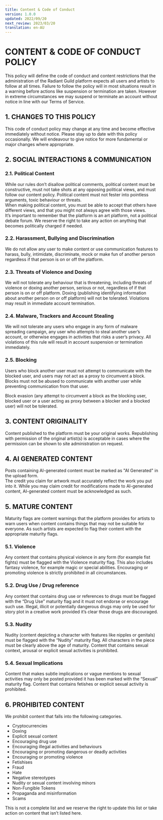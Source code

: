 ```yaml
---
title: Content & Code of Conduct
version: 1.0.0
updated: 2022/09/20
next_review: 2023/03/20
translation: en-AU
---
```


# CONTENT & CODE OF CONDUCT POLICY
This policy will define the code of conduct and content restrictions that the administration of the Radiant Guild platform expects all users and artists to follow at all times. Failure to follow the policy will in most situations result in a warning before actions like suspension or termination are taken. However in extreme circumstances we may suspend or terminate an account without notice in line with our Terms of Service.

## 1. CHANGES TO THIS POLICY
This code of conduct policy may change at any time and become effective immediately without notice. Please stay up to date with this policy occasionally. We will endeavour to give notice for more fundamental or major changes where appropriate.

## 2. SOCIAL INTERACTIONS & COMMUNICATION
### 2.1. Political Content
While our rules don’t disallow political comments, political content must be constructive, must not take shots at any opposing political views, and must follow our content policy. Political content must not fester into pointless arguments, toxic behaviour or threats.  
When making political content, you must be able to accept that others have different views, and that you might not always agree with those views.  
It’s important to remember that the platform is an art platform, not a political debate forum. We reserve the right to take any action on anything that becomes politically charged if needed.

### 2.2. Harassment, Bullying and Discrimination
We do not allow any user to make content or use communication features to harass, bully, intimidate, discriminate, mock or make fun of another person regardless if that person is on or off the platform.
### 2.3. Threats of Violence and Doxing
We will not tolerate any behaviour that is threatening, including threats of violence or doxing another person, serious or not, regardless of if that person is on or off platform. Doxing (publishing identifying information about another person on or off platform) will not be tolerated. Violations may result in immediate account termination.
### 2.4. Malware, Trackers and Account Stealing
We will not tolerate any users who engage in any form of malware spreading campaign, any user who attempts to steal another user’s account, or otherwise engages in activities that risks a user’s privacy. All violations of this rule will result in account suspension or termination immediately.
### 2.5. Blocking
Users who block another user must not attempt to communicate with the blocked user, and users may not act as a proxy to circumvent a block. Blocks must not be abused to communicate with another user while preventing communication from that user.

Block evasion (any attempt to circumvent a block as the blocking user, blocked user or a user acting as proxy between a blocker and a blocked user) will not be tolerated.

## 3. CONTENT ORIGINALITY
Content published to the platform must be your original works. Republishing with permission of the original artist(s) is acceptable in cases where the permission can be shown to site administration on request.

## 4. AI GENERATED CONTENT
Posts containing AI-generated content must be marked as "AI Generated" in the upload form.  
The credit you claim for artwork must accurately reflect the work you put into it. While you may claim credit for modifications made to AI-generated content, AI-generated content must be acknowledged as such.

## 5. MATURE CONTENT
Maturity flags are content warnings that the platform provides for artists to warn users when content contains things that may not be suitable for everyone. As such artists are expected to flag their content with the appropriate maturity flags.
### 5.1. Violence
Any content that contains physical violence in any form (for example fist fights) must be flagged with the Violence maturity flag. This also includes fantasy violence, for example magic or special abilities. Encouraging or promoting violence is strictly prohibited in all circumstances.
### 5.2. Drug Use / Drug reference
Any content that contains drug use or references to drugs must be flagged with the “Drug Use” maturity flag and it must not endorse or encourage such use. Illegal, illicit or potentially dangerous drugs may only be used for story plot in a creative work provided it’s clear those drugs are discouraged.
### 5.3. Nudity
Nudity (content depicting a character with features like nipples or genitals) must be flagged with the “Nudity” maturity flag. All characters in the piece must be clearly above the age of maturity. Content that contains sexual context, arousal or explicit sexual activities is prohibited.
### 5.4. Sexual Implications
Content that makes subtle implications or vague mentions to sexual activities may only be posted provided it has been marked with the “Sexual” maturity flag. Content that contains fetishes or explicit sexual activity is prohibited.

## 6. PROHIBITED CONTENT
We prohibit content that falls into the following categories.
- Cryptocurrencies
- Doxing
- Explicit sexual content
- Encouraging drug use
- Encouraging illegal activities and behaviours
- Encouraging or promoting dangerous or deadly activities
- Encouraging or promoting violence
- Fetishises
- Fraud
- Hate
- Negative stereotypes
- Nudity or sexual content involving minors
- Non-Fungible Tokens
- Propaganda and misinformation
- Scams

This is not a complete list and we reserve the right to update this list or take action on content that isn’t listed here.
